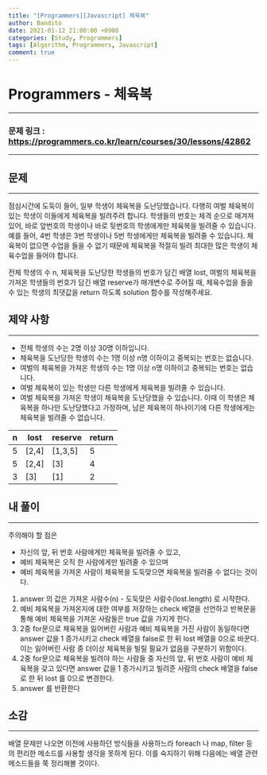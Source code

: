 ```yaml
---
title: "[Programmers][Javascript] 체육복"
author: Bandito
date: 2021-01-12 21:00:00 +0900
categories: [Study, Programmers]
tags: [Algorithm, Programmers, Javascript]
comment: true
---
```

 
# Programmers - 체육복
***
### 문제 링크 : <https://programmers.co.kr/learn/courses/30/lessons/42862>

***

## 문제
***
점심시간에 도둑이 들어, 일부 학생이 체육복을 도난당했습니다. 다행히 여벌 체육복이 있는 학생이 이들에게 체육복을 빌려주려 합니다. 학생들의 번호는 체격 순으로 매겨져 있어, 바로 앞번호의 학생이나 바로 뒷번호의 학생에게만 체육복을 빌려줄 수 있습니다. 예를 들어, 4번 학생은 3번 학생이나 5번 학생에게만 체육복을 빌려줄 수 있습니다. 체육복이 없으면 수업을 들을 수 없기 때문에 체육복을 적절히 빌려 최대한 많은 학생이 체육수업을 들어야 합니다.   

전체 학생의 수 n, 체육복을 도난당한 학생들의 번호가 담긴 배열 lost, 여벌의 체육복을 가져온 학생들의 번호가 담긴 배열 reserve가 매개변수로 주어질 때, 체육수업을 들을 수 있는 학생의 최댓값을 return 하도록 solution 함수를 작성해주세요.   



## 제약 사항
***
+ 전체 학생의 수는 2명 이상 30명 이하입니다.
+ 체육복을 도난당한 학생의 수는 1명 이상 n명 이하이고 중복되는 번호는 없습니다.
+ 여벌의 체육복을 가져온 학생의 수는 1명 이상 n명 이하이고 중복되는 번호는 없습니다.
+ 여벌 체육복이 있는 학생만 다른 학생에게 체육복을 빌려줄 수 있습니다.
+ 여벌 체육복을 가져온 학생이 체육복을 도난당했을 수 있습니다. 이때 이 학생은 체육복을 하나만 도난당했다고 가정하며, 남은 체육복이 하나이기에 다른 학생에게는 체육복을 빌려줄 수 없습니다.


|n|lost|reserve|return|
|----|----|----------|------|
|5|[2,4]|[1,3,5]|5|
|5|[2,4]|[3]|4|
|3|[3]|[1]|2|


## 내 풀이
***

주의해야 할 점은 
+ 자신의 앞, 뒤 번호 사람에게만 체육복을 빌려줄 수 있고,    
+ 예비 체육복은 오직 한 사람에게만 빌려줄 수 있으며   
+ 예비 체육복을 가져온 사람이 체육복을 도둑맞으면 체육복을 빌려줄 수 없다는 것이다.   

1. answer 의 값은 가져온 사람수(n) - 도둑맞은 사람수(lost.length) 로 시작한다.
2. 예비 체육복을 가져온지에 대한 여부를 저장하는 check 배열을 선언하고 반복문을 통해 예비 체육복을 가져온 사람들은 true 값을 가지게 한다.
3. 2중 for문으로 체육복을 잃어버린 사람과 예비 체육복을 가진 사람이 동일하다면 answer 값을 1 증가시키고 check 배열을 false로 한 뒤 lost 배열을 0으로 바꾼다.    
이는 잃어버린 사람 중 더이상 체육복을 빌릴 필요가 없음을 구분하기 위함이다.
4. 2중 for문으로 체육복을 빌려야 하는 사람들 중 자신의 앞, 뒤 번호 사람이 예비 체육복을 갖고 있다면 answer 값을 1 증가시키고 빌려준 사람의 check 배열을 false로 한 뒤 lost 를 0으로 변경한다.
5. answer 를 반환한다


<script src="https://gist.github.com/Suppplier/79bccd4ff0cbca3a424cdfd0f94c2e83.js"></script>




## 소감
***

배열 문제만 나오면 이전에 사용하던 방식들을 사용하느라 foreach 나 map, filter 등의 편리한 메소드를 사용할 생각을 못하게 된다. 이를 숙지하기 위해 다음에는 배열 관련 메소드들을 쭉 정리해볼 것이다.

